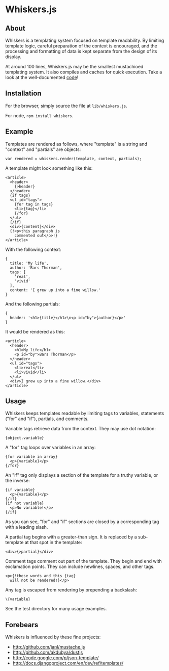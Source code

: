 Whiskers.js
===========

About
-----

Whiskers is a templating system focused on template readability. By limiting
template logic, careful preparation of the context is encouraged, and the 
processing and formatting of data is kept separate from the design of its 
display.

At around 100 lines, Whiskers.js may be the smallest mustachioed templating 
system. It also compiles and caches for quick execution. Take a look at the 
well-documented [code][]!

[code]: https://github.com/gsf/whiskers.js/blob/master/lib/whiskers.js


Installation
------------

For the browser, simply source the file at `lib/whiskers.js`.

For node, `npm install whiskers`.


Example
-------

Templates are rendered as follows, where "template" is a string and "context"
and "partials" are objects:

    var rendered = whiskers.render(template, context, partials);

A template might look something like this:

    <article>
      <header>
        {>header}
      </header>
      {if tags}
      <ul id="tags">
        {for tag in tags}
        <li>{tag}</li>
        {/for}
      </ul>
      {/if}
      <div>{content}</div>
      {!<p>this paragraph is 
        commented out</p>!}
    </article>

With the following context:

    {
      title: 'My life',
      author: 'Bars Thorman',
      tags: [
        'real',
        'vivid'
      ],
      content: 'I grew up into a fine willow.'
    }

And the following partials:

    {
      header: '<h1>{title}</h1>\n<p id="by">{author}</p>'
    }

It would be rendered as this:

    <article>
      <header>
        <h1>My life</h1>
        <p id="by">Bars Thorman</p>
      </header>
      <ul id="tags">
        <li>real</li>
        <li>vivid</li>
      </ul>
      <div>I grew up into a fine willow.</div>
    </article>


Usage
-----

Whiskers keeps templates readable by limiting tags to variables, statements 
("for" and "if"), partials, and comments.

Variable tags retrieve data from the context.  They may use dot notation:

    {object.variable}

A "for" tag loops over variables in an array:

    {for variable in array}
      <p>{variable}</p>
    {/for}

An "if" tag only displays a section of the template for a truthy variable, or
the inverse:

    {if variable}
      <p>{variable}</p>
    {/if}
    {if not variable}
      <p>No variable!</p>
    {/if}

As you can see, "for" and "if" sections are closed by a corresponding tag with
a leading slash. 

A partial tag begins with a greater-than sign.  It is replaced by a
sub-template at that spot in the template:

    <div>{>partial}</div>

Comment tags comment out part of the template.  They begin and end with 
exclamation points. They can include newlines, spaces, and other tags.

    <p>{!these words and this {tag} 
      will not be rendered!}</p>

Any tag is escaped from rendering by prepending a backslash:

    \{variable}

See the test directory for many usage examples.


Forebears
---------

Whiskers is influenced by these fine projects:

* <http://github.com/janl/mustache.js>
* <http://github.com/akdubya/dustjs>
* <http://code.google.com/p/json-template/>
* <http://docs.djangoproject.com/en/dev/ref/templates/>
